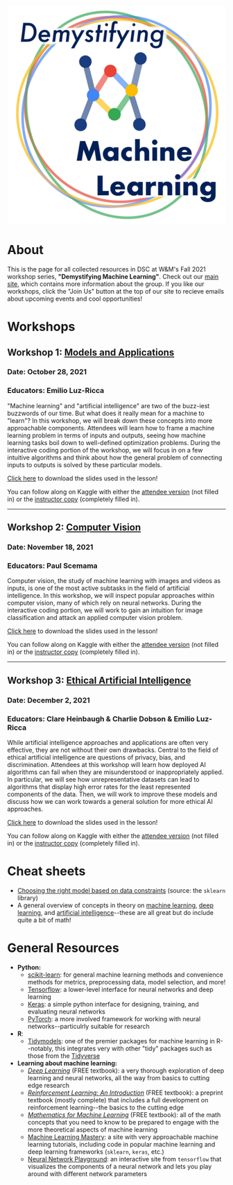 ![](assets/ML_series_logo.jpg)

# About

This is the page for all collected resources in DSC at W&M's Fall 2021 workshop series, **"Demystifying Machine Learning"**. Check out our [main site](https://gdsc.community.dev/william-mary/), which contains more information about the group. If you like our workshops, click the "Join Us" button at the top of our site to recieve emails about upcoming events and cool opportunities!

# Workshops

## Workshop 1: [Models and Applications](https://gdsc.community.dev/events/details/developer-student-clubs-william-mary-presents-demystifying-machine-learning-models-and-applications/)
### Date: October 28, 2021
### Educators: Emilio Luz-Ricca
"Machine learning" and "artificial intelligence" are two of the buzz-iest buzzwords of our time. But what does it really mean for a machine to "learn"? In this workshop, we will break down these concepts into more approachable components. Attendees will learn how to frame a machine learning problem in terms of inputs and outputs, seeing how machine learning tasks boil down to well-defined optimization problems. During the interactive coding portion of the workshop, we will focus in on a few intuitive algorithms and think about how the general problem of connecting inputs to outputs is solved by these particular models.

[Click here](models_and_applications/models_and_applications.pptx) to download the slides used in the lesson!

You can follow along on Kaggle with either the [attendee version](https://www.kaggle.com/clareheinbaugh/ml-models-and-applications-student) (not filled in) or the [instructor copy](https://www.kaggle.com/clareheinbaugh/ml-models-and-applications-instructor) (completely filled in).

--------

## Workshop 2: [Computer Vision](https://gdsc.community.dev/events/details/developer-student-clubs-william-mary-presents-demystifying-machine-learning-computer-vision/)
### Date: November 18, 2021
### Educators: Paul Scemama
Computer vision, the study of machine learning with images and videos as inputs, is one of the most active subtasks in the field of artificial intelligence. In this workshop, we will inspect popular approaches within computer vision, many of which rely on neural networks. During the interactive coding portion, we will work to gain an intuition for image classification and attack an applied computer vision problem.

[Click here](computer_vision/computer_vision_presentation.pdf) to download the slides used in the lesson!

You can follow along on Kaggle with either the [attendee version](https://www.kaggle.com/clareheinbaugh/ml-computer-vision-student) (not filled in) or the [instructor copy](https://www.kaggle.com/clareheinbaugh/ml-computer-vision-instructor) (completely filled in).

--------

## Workshop 3: [Ethical Artificial Intelligence](https://gdsc.community.dev/events/details/developer-student-clubs-william-mary-presents-demystifying-machine-learning-ethical-artificial-intelligence/)
### Date: December 2, 2021
### Educators: Clare Heinbaugh & Charlie Dobson & Emilio Luz-Ricca
While artificial intelligence approaches and applications are often very effective, they are not without their own drawbacks. Central to the field of ethical artificial intelligence are questions of privacy, bias, and discrimination. Attendees at this workshop will learn how deployed AI algorithms can fail when they are misunderstood or inappropriately applied. In particular, we will see how unrepresentative datasets can lead to algorithms that display high error rates for the least represented components of the data. Then, we will work to improve these models and discuss how we can work towards a general solution for more ethical AI approaches.

[Click here](ethical_AI/ethical_AI_presentation.pdf) to download the slides used in the lesson!

You can follow along on Kaggle with either the [attendee version](https://www.kaggle.com/clareheinbaugh/ml-ethical-ai-student) (not filled in) or the [instructor copy](https://www.kaggle.com/clareheinbaugh/ml-ethical-ai-instructor) (completely filled in).

# Cheat sheets

- [Choosing the right model based on data constraints](https://scikit-learn.org/stable/_static/ml_map.png) (source: the `sklearn` library)
- A general overview of concepts in theory on [machine learning](https://stanford.edu/~shervine/teaching/cs-229/), [deep learning](https://stanford.edu/~shervine/teaching/cs-230/), and [artificial intelligence](https://stanford.edu/~shervine/teaching/cs-221/)--these are all great but do include quite a bit of math!

# General Resources

- **Python:**
  -  [scikit-learn](https://scikit-learn.org/stable/): for general machine learning methods and convenience methods for metrics, preprocessing data, model selection, and more!
  -  [Tensorflow](https://www.tensorflow.org/?version=nightly): a lower-level interface for neural networks and deep learning
  -  [Keras](https://keras.io/): a simple python interface for designing, training, and evaluating neural networks
  -  [PyTorch](https://pytorch.org/): a more involved framework for working with neural networks--particulrly suitable for research
- **R**:
  - [Tidymodels](https://www.tidymodels.org/): one of the premier packages for machine learning in R--notably, this integrates very with other "tidy" packages such as those from the [Tidyverse](https://www.tidyverse.org/)
- **Learning about machine learning:**
  -  [_Deep Learning_](https://www.deeplearningbook.org/) (FREE textbook): a very thorough exploration of deep learning and neural networks, all the way from basics to cutting edge research
  -  [_Reinforcement Learning: An Introduction_](https://web.stanford.edu/class/psych209/Readings/SuttonBartoIPRLBook2ndEd.pdf) (FREE textbook): a preprint textbook (mostly complete) that includes a full development on reinforcement learning--the basics to the cutting edge
  -  [_Mathematics for Machine Learning_](https://mml-book.github.io/book/mml-book.pdf) (FREE textbook): all of the math concepts that you need to know to be prepared to engage with the more theoretical aspects of machine learning
  -  [Machine Learning Mastery](https://machinelearningmastery.com/): a site with very approachable machine learning tutorials, including code in popular machine learning and deep learning frameworks (`sklearn`, `keras`, etc.)
  -  [Neural Network Playground](https://playground.tensorflow.org/#activation=tanh&batchSize=10&dataset=circle&regDataset=reg-plane&learningRate=0.03&regularizationRate=0&noise=0&networkShape=4,2&seed=0.66510&showTestData=false&discretize=false&percTrainData=50&x=true&y=true&xTimesY=false&xSquared=false&ySquared=false&cosX=false&sinX=false&cosY=false&sinY=false&collectStats=false&problem=classification&initZero=false&hideText=false): an interactive site from `tensorflow` that visualizes the components of a neural network and lets you play around with different network parameters
